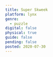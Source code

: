 ```yaml
---
title: Super Skweek
platform: lynx
genre:
  - puzzle
digital: false
physical: true
guide: false
pending: false
posted: 2020-07-30
---
```

